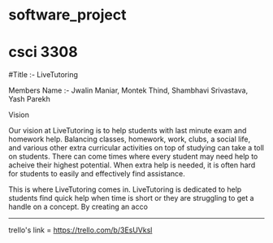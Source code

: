# software_project
# csci 3308

#Title :-   LiveTutoring


Members Name :-  Jwalin Maniar,
                 Montek Thind,
                 Shambhavi Srivastava,
                 Yash Parekh

Vision

Our vision at LiveTutoring is to help students with last minute exam and homework help. Balancing classes, homework, work, clubs, a social life, and various other extra curricular activities on top of studying can take a toll on students. There can come times where every student may need help to acheive their highest potential. When extra help is needed, it is often hard for students to easily and effectively find assistance.

This is where LiveTutoring comes in. LiveTutoring is dedicated to help students find quick help when time is short or they are struggling to get a handle on a concept. By creating an acco



----

trello's link = https://trello.com/b/3EsUVksl


